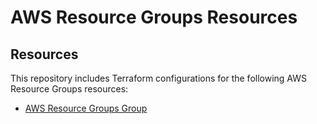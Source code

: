 # AWS Resource Groups Resources

## Resources

This repository includes Terraform configurations for the following AWS Resource Groups resources:

- [AWS Resource Groups Group](./group)
